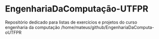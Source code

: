 # EngenhariaDaComputação-UTFPR
Repositório dedicado para listas de exercícios e projetos do curso engenharia da computação
/home/mateus/github/EngenhariaDaComputa-oUTFPR
